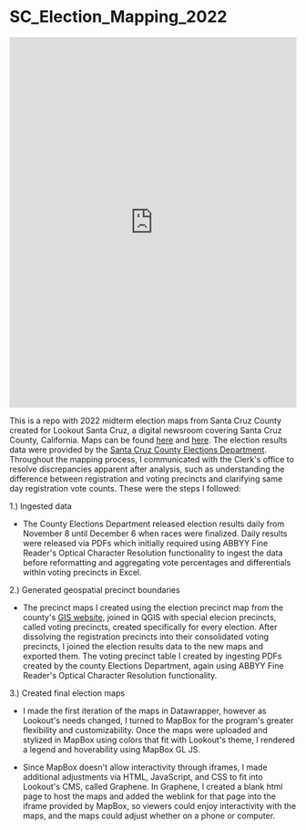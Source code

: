 # SC_Election_Mapping_2022

<iframe width='100%' height='650px' src="https://cms.lookout.co/_preview?_cms.db.previewId=00000185-07fd-da20-afed-1ffdc0d80000&_date=" title="Measure O Election Map" style="border:none;"></iframe>

This is a repo with 2022 midterm election maps from Santa Cruz County created for Lookout Santa Cruz, a digital newsroom covering Santa Cruz County, California. Maps can be found [here](https://lookout.co/santacruz/election-2022/story/2022-12-09/santa-cruz-how-did-your-neighborhood-vote-in-these-three-2022-races) and [here](https://lookout.co/santacruz/election-2022/story/2022-11-28/voter-turnout-fell-by-10-points-in-santa-cruz-county-and-more-in-surrounding-counties). The election results data were provided by the [Santa Cruz County Elections Department](https://www.votescount.us/). Throughout the mapping process, I communicated with the Clerk's office to resolve discrepancies apparent after analysis, such as understanding the difference between registration and voting precincts and clarifying same day registration vote counts. These were the steps I followed:

1.) Ingested data

 - The County Elections Department released election results daily from November 8 until December 6 when races were finalized. Daily results were released via PDFs which initially required using ABBYY Fine Reader's Optical Character Resolution functionality to ingest the data before reformatting and aggregating vote percentages and differentials within voting precincts in Excel. 

2.) Generated geospatial precinct boundaries

 - The precinct maps I created using the election precinct map from the county's [GIS website](https://gis.santacruzcounty.us/), joined in QGIS with special elecion precincts, called voting precincts, created specifically for every election. After dissolving the registration precincts into their consolidated voting precincts, I joined the election results data to the new maps and exported them. The voting precinct table I created by ingesting PDFs created by the county Elections Department, again using ABBYY Fine Reader's Optical Character Resolution functionality.  

3.) Created final election maps

- I made the first iteration of the maps in Datawrapper, however as Lookout's needs changed, I turned to MapBox for the program's greater flexibility and customizability. Once the maps were uploaded and stylized in MapBox using colors that fit with Lookout's theme, I rendered a legend and hoverability using MapBox GL JS.

- Since MapBox doesn't allow interactivity through iframes, I made additional adjustments via HTML, JavaScript, and CSS to fit into Lookout's CMS, called Graphene. In Graphene, I created a blank html page to host the maps and added the weblink for that page into the iframe provided by MapBox, so viewers could enjoy interactivity with the maps, and the maps could adjust whether on a phone or computer. 
